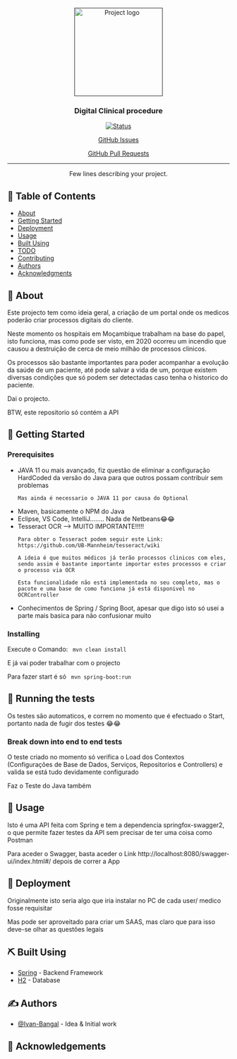 <p align="center">
  <a href="" rel="noopener">
 <img width=200px height=200px src="https://i.imgur.com/6wj0hh6.jpg" alt="Project logo"></a>
</p>

<h3 align="center">Digital Clinical procedure</h3>

<div align="center">

[![Status](https://img.shields.io/badge/status-active-success.svg)]()

[GitHub Issues](https://github.com/Ivan-Bangal/MedicalProcess_Back/issues)

[GitHub Pull Requests](https://github.com/Ivan-Bangal/MedicalProcess_Back/pulls)

</div>

---

<p align="center"> Few lines describing your project.
    <br> 
</p>

## 📝 Table of Contents

- [About](#about)
- [Getting Started](#getting_started)
- [Deployment](#deployment)
- [Usage](#usage)
- [Built Using](#built_using)
- [TODO](../TODO.md)
- [Contributing](../CONTRIBUTING.md)
- [Authors](#authors)
- [Acknowledgments](#acknowledgement)

## 🧐 About <a name = "about"></a>

Este projecto tem como ideia geral, a criação de um portal onde os medicos poderão criar processos digitais do cliente.

Neste momento os hospitais em Moçambique trabalham na base do papel, isto funciona, mas como pode ser visto, em 2020 ocorreu um incendio que causou a destruição de cerca de meio milhão de processos clinicos.

Os processos são bastante importantes para poder acompanhar a evolução da saúde de um paciente, até pode salvar a vida de um, porque existem diversas condições que só podem ser detectadas caso tenha o historico do paciente.

Dai o projecto.

BTW, este repositorio só contém a API

## 🏁 Getting Started <a name = "getting_started"></a>

### Prerequisites

<ul>
  <li>
    JAVA 11 ou mais avançado, fiz questão de eliminar a configuração HardCoded da versão do Java para que outros possam contribuir sem problemas

    Mas ainda é necessario o JAVA 11 por causa do Optional 
  </li>
  <li>
    Maven, basicamente o NPM do Java 
  </li>
  <li>
    Eclipse, VS Code, IntelliJ........ Nada de Netbeans😂😂
  </li>
  <li>
    Tesseract OCR --> MUITO IMPORTANTE!!!!!

    Para obter o Tesseract podem seguir este Link: https://github.com/UB-Mannheim/tesseract/wiki 

    A ideia é que muitos médicos já terão processos clinicos com eles, sendo assim é bastante importante importar estes processos e criar o processo via OCR

    Esta funcionalidade não está implementada no seu completo, mas o pacote e uma base de como funciona já está disponivel no OCRController
  </li>
  <li>
    Conhecimentos de Spring / Spring Boot, apesar que digo isto só usei a parte mais basica para não confusionar muito
  </li>


</ul>

### Installing

Execute o Comando: <code> mvn clean install </code>

E já vai poder trabalhar com o projecto

Para fazer start é só <code> mvn spring-boot:run </code>


## 🔧 Running the tests <a name = "tests"></a>

Os testes são automaticos, e correm no momento que é efectuado o Start, portanto nada de fugir dos testes 😂😂

### Break down into end to end tests

O teste criado no momento só verifica o Load dos Contextos (Configurações de Base de Dados, Serviços, Repositorios e Controllers) e valida se está tudo devidamente configurado

Faz o Teste do Java também

## 🎈 Usage <a name="usage"></a>

Isto é uma API feita com Spring e tem a dependencia springfox-swagger2, o que permite fazer testes da API sem precisar de ter uma coisa como Postman 

Para aceder o Swagger, basta aceder o Link http://localhost:8080/swagger-ui/index.html#/ depois de correr a App

## 🚀 Deployment <a name = "deployment"></a>

Originalmente isto seria algo que iria instalar no PC de cada user/ medico fosse requisitar

Mas pode ser aproveitado para criar um SAAS, mas claro que para isso deve-se olhar as questões legais

## ⛏️ Built Using <a name = "built_using"></a>

- [Spring](https://spring.io/projects/spring-boot) - Backend Framework
- [H2](https://www.h2database.com/html/main.html) - Database

## ✍️ Authors <a name = "authors"></a>

- [@Ivan-Bangal](https://github.com/Ivan-Bangal/) - Idea & Initial work


## 🎉 Acknowledgements <a name = "acknowledgement"></a>

